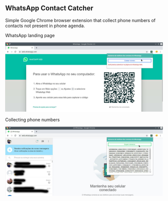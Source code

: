## WhatsApp Contact Catcher

Simple Google Chrome browser extension that collect phone numbers of contacts not present in phone agenda.

WhatsApp landing page

<img src="https://github.com/lc-brito/whtasapp-contact-catcher-chrome-extension/blob/master/images/screen-01.jpg">


Collecting phone numbers

<img src="https://github.com/lc-brito/whtasapp-contact-catcher-chrome-extension/blob/master/images/screen-02.jpg">
